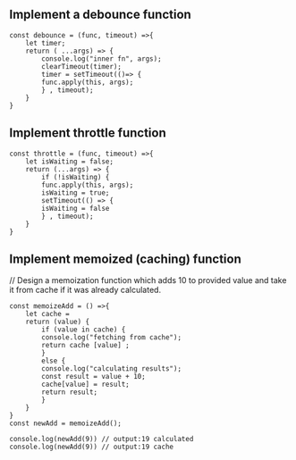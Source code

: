 ## Implement a debounce function

```
const debounce = (func, timeout) =>{
    let timer;
    return ( ...args) => {
        console.log("inner fn", args);
        clearTimeout(timer);
        timer = setTimeout(()=> {
        func.apply(this, args);
        } , timeout);
    }
}
```


## Implement throttle function

```
const throttle = (func, timeout) =>{
    let isWaiting = false;
    return (...args) => {
        if (!isWaiting) {
        func.apply(this, args);
        isWaiting = true;
        setTimeout(() => {
        isWaiting = false
        } , timeout);
    }
}
```

## Implement memoized (caching) function

// Design a memoization function which adds 10 to provided value and take it from cache if it was already calculated.
```
const memoizeAdd = () =>{
    let cache =
    return (value) {
        if (value in cache) {
        console.log("fetching from cache");
        return cache [value] ;
        }
        else {
        console.log("calculating results");
        const result = value + 10;
        cache[value] = result;
        return result;
        }
    }
}
const newAdd = memoizeAdd();

console.log(newAdd(9)) // output:19 calculated
console.log(newAdd(9)) // output:19 cache

```